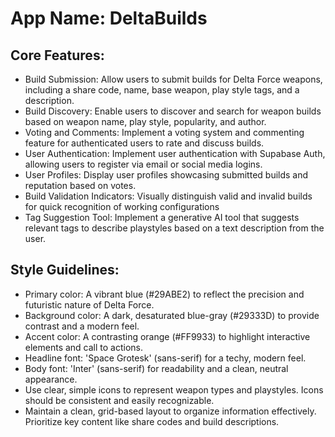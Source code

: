 # **App Name**: DeltaBuilds

## Core Features:

- Build Submission: Allow users to submit builds for Delta Force weapons, including a share code, name, base weapon, play style tags, and a description.
- Build Discovery: Enable users to discover and search for weapon builds based on weapon name, play style, popularity, and author.
- Voting and Comments: Implement a voting system and commenting feature for authenticated users to rate and discuss builds.
- User Authentication: Implement user authentication with Supabase Auth, allowing users to register via email or social media logins.
- User Profiles: Display user profiles showcasing submitted builds and reputation based on votes.
- Build Validation Indicators: Visually distinguish valid and invalid builds for quick recognition of working configurations
- Tag Suggestion Tool: Implement a generative AI tool that suggests relevant tags to describe playstyles based on a text description from the user.

## Style Guidelines:

- Primary color: A vibrant blue (#29ABE2) to reflect the precision and futuristic nature of Delta Force.
- Background color: A dark, desaturated blue-gray (#29333D) to provide contrast and a modern feel.
- Accent color: A contrasting orange (#FF9933) to highlight interactive elements and call to actions.
- Headline font: 'Space Grotesk' (sans-serif) for a techy, modern feel.
- Body font: 'Inter' (sans-serif) for readability and a clean, neutral appearance.
- Use clear, simple icons to represent weapon types and playstyles. Icons should be consistent and easily recognizable.
- Maintain a clean, grid-based layout to organize information effectively. Prioritize key content like share codes and build descriptions.